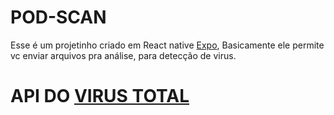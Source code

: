 # POD-SCAN

Esse é um projetinho criado em React native [Expo](https://expo.io/),
Basicamente ele permite vc enviar arquivos pra análise, para detecção de virus.

# API DO [VIRUS TOTAL](https://developers.virustotal.com/v3.0/reference)


